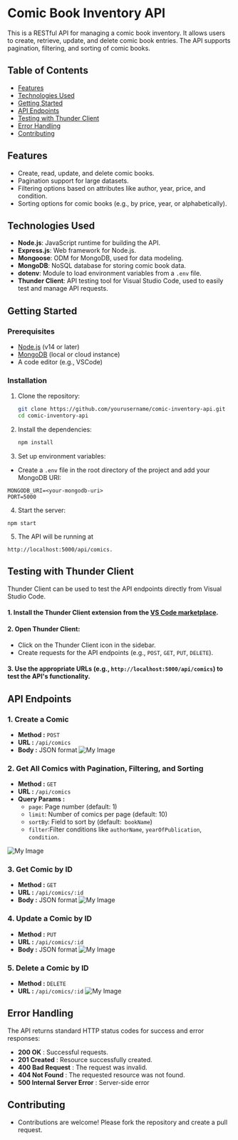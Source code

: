 # Comic Book Inventory API

This is a RESTful API for managing a comic book inventory. It allows users to create, retrieve, update, and delete comic book entries. The API supports pagination, filtering, and sorting of comic books.

## Table of Contents
- [Features](#features)
- [Technologies Used](#technologies-used)
- [Getting Started](#getting-started)
- [API Endpoints](#api-endpoints)
- [Testing with Thunder Client](#testing-with-thunder-client)
- [Error Handling](#error-handling)
- [Contributing](#contributing)


## Features
- Create, read, update, and delete comic books.
- Pagination support for large datasets.
- Filtering options based on attributes like author, year, price, and condition.
- Sorting options for comic books (e.g., by price, year, or alphabetically).

## Technologies Used
- **Node.js**: JavaScript runtime for building the API.
- **Express.js**: Web framework for Node.js.
- **Mongoose**: ODM for MongoDB, used for data modeling.
- **MongoDB**: NoSQL database for storing comic book data.
- **dotenv**: Module to load environment variables from a `.env` file.
- **Thunder Client**: API testing tool for Visual Studio Code, used to easily test and manage API requests.


## Getting Started

### Prerequisites
- [Node.js](https://nodejs.org/) (v14 or later)
- [MongoDB](https://www.mongodb.com/) (local or cloud instance)
- A code editor (e.g., VSCode)

### Installation

1. Clone the repository:
   ```bash
   git clone https://github.com/yourusername/comic-inventory-api.git
   cd comic-inventory-api
   ```
2. Install the dependencies:
   ```bash
   npm install
   ```
3. Set up environment variables:

- Create a ```.env``` file in the root directory of the project and add your MongoDB URI:
```
MONGODB_URI=<your-mongodb-uri>
PORT=5000

```

4. Start the server:
```
npm start
```
5. The API will be running at 
```
http://localhost:5000/api/comics.
```

## Testing with Thunder Client

Thunder Client can be used to test the API endpoints directly from Visual Studio Code.

#### 1. Install the **Thunder Client** extension from the [VS Code marketplace](https://marketplace.visualstudio.com/items?itemName=rangav.vscode-thunder-client).

#### 2. Open Thunder Client:
   - Click on the Thunder Client icon in the sidebar.
   - Create requests for the API endpoints (e.g., `POST`, `GET`, `PUT`, `DELETE`).
#### 3. Use the appropriate URLs (e.g., `http://localhost:5000/api/comics`) to test the API's functionality.






## API Endpoints

### 1. Create a Comic
- **Method :** ``` POST ```
- **URL :** ``` /api/comics ```
- **Body :** JSON format
![My Image](./screenshots/create.png)

### 2. Get All Comics with Pagination, Filtering, and Sorting
- **Method :** ``` GET ```
- **URL :** ``` /api/comics ```
- **Query Params :** 
  - ``` page ```: Page number (default: 1)    
  - ``` limit ```: Number of comics per page (default: 10)   
  - ``` sortBy ```: Field to sort by (default:``` bookName```)   
  - ``` filter ```:Filter conditions like ```authorName```, ```yearOfPublication```, ```condition```.    

![My Image](./screenshots/get-query.png)



### 3. Get Comic by ID
- **Method :** ``` GET ```
- **URL :** ``` /api/comics/:id ```
- **Body :** JSON format
![My Image](./screenshots/get-id.png)

### 4. Update a Comic by ID
- **Method :** ``` PUT ```
- **URL :** ``` /api/comics/:id ```
- **Body :** JSON format
![My Image](./screenshots/update.png)

### 5. Delete a Comic by ID
- **Method :** ``` DELETE ```
- **URL :** ``` /api/comics/:id ```
![My Image](./screenshots/delete.png)



## Error Handling
The API returns standard HTTP status codes for success and error responses:

- **200 OK** : Successful requests.
- **201 Created** : Resource successfully created.
- **400 Bad Request** : The request was invalid.
- **404 Not Found** : The requested resource was not found.
-  **500 Internal Server Error** : Server-side error

## Contributing
- Contributions are welcome! Please fork the repository and create a pull request.
